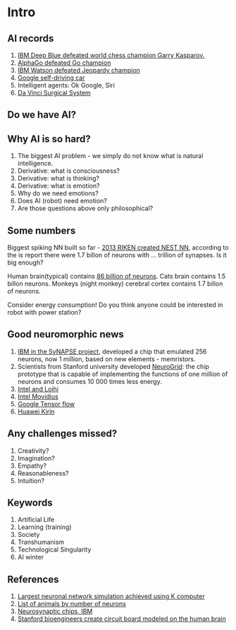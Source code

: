 # Intro

## AI records 

1. [IBM Deep Blue defeated world chess champion Garry Kasparov.](https://en.wikipedia.org/wiki/Deep_Blue_versus_Garry_Kasparov)
1. [AlphaGo defeated Go champion](https://en.wikipedia.org/wiki/AlphaGo)
1. [IBM Watson defeated Jeopardy champion](https://en.wikipedia.org/wiki/Watson_(computer)#Jeopardy!)
1. [Google self-driving car](https://en.wikipedia.org/wiki/Autonomous_car#Google_self-driving_car)
1. Intelligent agents: Ok Google, Siri
1. [Da Vinci Surgical System](https://en.wikipedia.org/wiki/Da_Vinci_Surgical_System)

## Do we have AI?

## Why AI is so hard?

1. The biggest AI problem - we simply do not know what is natural intelligence.
1. Derivative: what is consciousness?
1. Derivative: what is thinking?
1. Derivative: what is emotion? 
1. Why do we need emotions? 
1. Does AI (robot) need emotion?
1. Are those questions above only philosophical?

## Some numbers

Biggest spiking NN built so far - [2013 RIKEN created NEST NN]((http://www.riken.jp/en/pr/press/2013/20130802_1)), according to the is report there were 1.7 billon of neurons with ... trillion of synapses. Is it big enough? 

Human brain(typical) contains [86 billion of neurons](http://en.wikipedia.org/wiki/List_of_animals_by_number_of_neurons).
Cats brain contains 1.5 billon neurons.
Monkeys (night monkey) cerebral cortex contains 1.7 billon of neurons.

Consider energy consumption! 
Do you think anyone could be interested in robot with power station?

## Good neuromorphic news

1. [IBM in the SyNAPSE project](http://www.research.ibm.com/cognitive-computing/neurosynaptic-chips.shtml#fbid=f1HQ57tWR3E), developed a chip that emulated 256 neurons, now 1 million, based on new elements - memristors.
1. Scientists from Stanford university developed [NeuroGrid](http://news.stanford.edu/pr/2014/pr-neurogrid-boahen-engineering-042814.html): the chip prototype that is capable of implementing the functions of one million of neurons and consumes 10 000 times less energy.
2. [Intel and Loihi](https://newsroom.intel.com/editorials/intels-new-self-learning-chip-promises-accelerate-artificial-intelligence/)
3. [Intel Movidius](https://newsroom.intel.com/news/intel-unveils-neural-compute-engine-movidius-myriad-x-vpu-unleash-ai-edge/)
4. [Google Tensor flow](https://www.blog.google/topics/google-cloud/google-cloud-offer-tpus-machine-learning/)
5. [Huawei Kirin](http://consumer.huawei.com/en/press/news/2017/ifa2017-kirin970/)


## Any challenges missed?

1. Creativity?
1. Imagination?
1. Empathy?
1. Reasonableness?
1. Intuition?

## Keywords

1. Artificial Life
1. Learning (training)
1. Society
1. Transhumanism
1. Technological Singularity
1. AI winter

## References

1. [Largest neuronal network simulation achieved using K computer](http://www.riken.jp/en/pr/press/2013/20130802_1)
1. [List of animals by number of neurons](http://en.wikipedia.org/wiki/List_of_animals_by_number_of_neurons)
1. [Neurosynaptic chips, IBM](http://www.research.ibm.com/cognitive-computing/neurosynaptic-chips.shtml#fbid=f1HQ57tWR3E)
1. [Stanford bioengineers create circuit board modeled on the human brain](http://news.stanford.edu/pr/2014/pr-neurogrid-boahen-engineering-042814.html)

